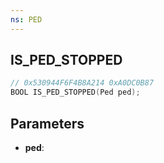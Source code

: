 ```yaml
---
ns: PED
---
```

## IS_PED_STOPPED

```c
// 0x530944F6F4B8A214 0xA0DC0B87
BOOL IS_PED_STOPPED(Ped ped);
```

## Parameters
* **ped**:
